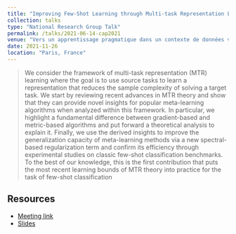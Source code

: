 ```yaml
---
title: "Improving Few-Shot Learning through Multi-task Representation Learning Theory"
collection: talks
type: "National Research Group Talk"
permalink: /talks/2021-06-14-cap2021
venue: "Vers un apprentissage pragmatique dans un contexte de données visuelles labellisées limitées; GdR ISIS"
date: 2021-11-26
location: "Paris, France"
---
```


> We consider the framework of multi-task representation (MTR) learning where the goal is to use source tasks to learn a representation that reduces the sample complexity of solving a target task. We start by reviewing recent advances in MTR theory and show that they can provide novel insights for popular meta-learning algorithms when analyzed within this framework. In particular, we highlight a fundamental difference between gradient-based and metric-based algorithms and put forward a theoretical analysis to explain it. Finally, we use the derived insights to improve the generalization capacity of meta-learning methods via a new spectral-based regularization term and confirm its efficiency through experimental studies on classic few-shot classification benchmarks. To the best of our knowledge, this is the first contribution that puts the most recent learning bounds of MTR theory into practice for the task of few-shot classification

## Resources

- [Meeting link](http://intranet.gdr-isis.fr/index.php?page=reunion&idreunion=462)
- [Slides](http://intranet.gdr-isis.fr/uploads/comptes-rendus/reunion-462/Quentin_Bouniot.pdf)